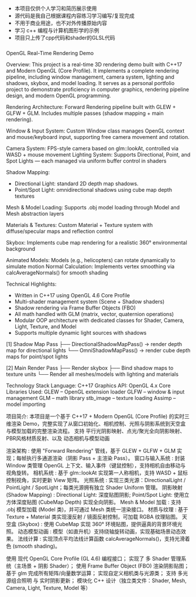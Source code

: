 #####
- 本项目仅供个人学习和简历展示使用  
- 源代码是我自己根据课程内容练习学习编写/复现完成  
- 不用于商业用途，也不对外传播原始内容
- 学习 c++ 编程与计算机图形学的示例
- 项目只上传了cpp代码和shader的GLSL代码
#####

OpenGL Real-Time Rendering Demo

Overview:
This project is a real-time 3D rendering demo built with C++17 and Modern OpenGL (Core Profile).
It implements a complete rendering pipeline, including window management, camera system, lighting and shadows, skybox, and model loading.
It serves as a personal portfolio project to demonstrate proficiency in computer graphics, rendering pipeline design, and modern OpenGL programming.

Rendering Architecture: Forward Rendering pipeline built with GLEW + GLFW + GLM. Includes multiple passes (shadow mapping + main rendering).

Window & Input System: Custom Window class manages OpenGL context and mouse/keyboard input, supporting free camera movement and rotation.

Camera System: FPS-style camera based on glm::lookAt, controlled via WASD + mouse movement
Lighting System: Supports Directional, Point, and Spot Lights — each managed via uniform buffer control in shaders

Shadow Mapping:
- Directional Light: standard 2D depth map shadows.
- Point/Spot Light: omnidirectional shadows using cube map depth textures
  
Mesh & Model Loading: Supports .obj model loading through Model and Mesh abstraction layers

Materials & Textures: Custom Material + Texture system with diffuse/specular maps and reflection control

Skybox: Implements cube map rendering for a realistic 360° environmental background

Animated Models: Models (e.g., helicopters) can rotate dynamically to simulate motion
Normal Calculation: Implements vertex smoothing via calcAverageNormals() for smooth shading

Technical Highlights:
 - Written in C++17 using OpenGL 4.6 Core Profile
 - Multi-shader management system (Scene + Shadow shaders)
 - Shadow rendering via Frame Buffer Objects (FBO)
 - All math handled with GLM (matrix, vector, quaternion operations)
 - Modular OOP architecture with dedicated classes for Shader, Camera, Light, Texture, and Model
 - Supports multiple dynamic light sources with shadows

[1] Shadow Map Pass
    ├── DirectionalShadowMapPass() → render depth map for directional lights
    └── OmniShadowMapPass() → render cube depth maps for point/spot lights

[2] Main Render Pass
    ├── Render skybox
    ├── Bind shadow maps to texture units
    └── Render all meshes/models with lighting and materials

Technology Stack
Language: C++17
Graphics API: OpenGL 4.x Core
Libraries Used:
GLEW – OpenGL extension loader
GLFW – window & input management
GLM – math library
stb_image – texture loading
Assimp – model importing


项目简介:
本项目是一个基于 C++17 + Modern OpenGL (Core Profile) 的实时三维渲染 Demo，完整实现了从窗口初始化、相机控制、光照与阴影系统到天空盒与模型加载的完整渲染流程。
支持 平行光阴影映射、点光/聚光全向阴影映射、PBR风格材质反射、以及 动态相机与模型动画

渲染架构 : 使用 "Forward Rendering" 管线，基于 GLEW + GLFW + GLM 实现；每帧执行多通道渲染（阴影 Pass + 主渲染 Pass）。
窗口与输入系统 : 封装 Window 类管理 OpenGL 上下文、输入事件（键鼠控制），支持相机自由移动与视角旋转。
相机系统 : 基于 glm::lookAt 实现第一人称相机，支持 WASD + 鼠标控制视角，实时更新 View 矩阵。
光照系统 : 实现三类光源：DirectionalLight / PointLight / SpotLight；每类光源拥有独立 Shader Uniform 管理。
阴影映射 (Shadow Mapping) : Directional Light: 深度贴图阴影; Point/Spot Light: 使用立方体深度贴图 (CubeMap Depth) 实现全向阴影。
Mesh & Model 加载 : 支持 .obj 模型加载 (Model 类)，并可通过 Mesh 类统一渲染接口。
材质与纹理 : 基于 Texture + Material 类实现漫反射 / 镜面反射控制，可加载 RGBA 纹理贴图。
天空盒 (Skybox) : 使用 CubeMap 实现 360° 环境贴图，提供逼真的背景环境光照。
动态模型动画 :  模型（如直升机）支持绕轴旋转动画，实现基础场景动态效果。
法线计算 : 实现顶点平均法线计算函数 calcAverageNormals()，支持光滑着色 (smooth shading)。

使用 现代 OpenGL Core Profile (GL 4.6) 编程接口；
实现了 多 Shader 管理系统（主场景 + 阴影 Shader）；
使用 Frame Buffer Object (FBO) 渲染阴影贴图；
基于 glm 完成所有矩阵/向量数学运算；
实现自定义相机类与光源类；
支持 多光源组合照明 与 实时阴影更新；
模块化 C++ 设计（独立类文件：Shader, Mesh, Camera, Light, Texture, Model 等）


